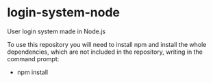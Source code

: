 # login-system-node
User login system made in Node.js


To use this repository you will need to install npm and install the whole dependencies, which are not included in the repository, writing in the command prompt:

- npm install
